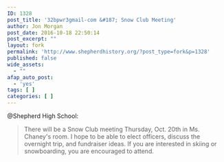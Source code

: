 ```yaml
---
ID: 1328
post_title: '32bpwr3gmail-com &#187; Snow Club Meeting'
author: Jon Morgan
post_date: 2016-10-18 22:50:14
post_excerpt: ""
layout: fork
permalink: 'http://www.shepherdhistory.org/?post_type=fork&p=1328'
published: false
wide_assets:
  - ""
afap_auto_post:
  - 'yes'
tags: [ ]
categories: [ ]
---
```

@Shepherd High School:

<blockquote>
  There will be a Snow Club meeting Thursday, Oct. 20th in Ms. Chaney's room. I hope to be able to elect officers, discuss the overnight trip, and fundraiser ideas. If you are interested in skiing or snowboarding, you are encouraged to attend.
</blockquote>